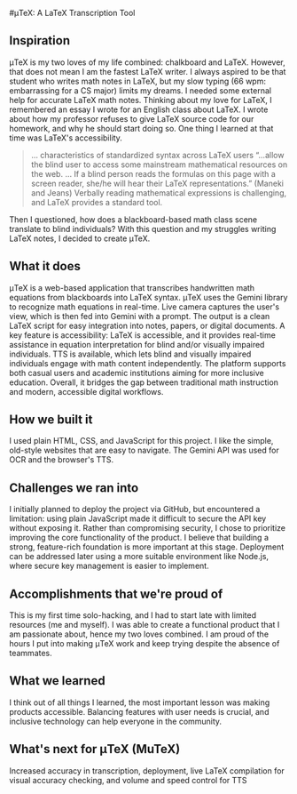 #μTeX: A LaTeX Transcription Tool
## Inspiration
μTeX is my two loves of my life combined: chalkboard and LaTeX. However, that does not mean I am the fastest LaTeX writer. I always aspired to be that student who writes math notes in LaTeX, but my slow typing (66 wpm: embarrassing for a CS major) limits my dreams. I needed some external help for accurate LaTeX math notes.
Thinking about my love for LaTeX, I remembered an essay I wrote for an English class about LaTeX. I wrote about how my professor refuses to give LaTeX source code for our homework, and why he should start doing so. One thing I learned at that time was LaTeX's accessibility.
> ... characteristics of standardized syntax across LaTeX users “...allow the blind user to access some mainstream mathematical resources on the web. … If a blind person reads the formulas on this page with a screen reader, she/he will hear their LaTeX representations.” (Maneki and Jeans) Verbally reading mathematical expressions is challenging, and LaTeX provides a standard tool. 

Then I questioned, how does a blackboard-based math class scene translate to blind individuals? With this question and my struggles writing LaTeX notes, I decided to create μTeX.

## What it does
μTeX is a web-based application that transcribes handwritten math equations from blackboards into LaTeX syntax. μTeX uses the Gemini library to recognize math equations in real-time. Live camera captures the user's view, which is then fed into Gemini with a prompt. The output is a clean LaTeX script for easy integration into notes, papers, or digital documents. A key feature is accessibility: LaTeX is accessible, and it provides real-time assistance in equation interpretation for blind and/or visually impaired individuals. TTS is available, which lets blind and visually impaired individuals engage with math content independently. The platform supports both casual users and academic institutions aiming for more inclusive education. Overall, it bridges the gap between traditional math instruction and modern, accessible digital workflows.

## How we built it
I used plain HTML, CSS, and JavaScript for this project. I like the simple, old-style websites that are easy to navigate. The Gemini API was used for OCR and the browser's TTS. 

## Challenges we ran into
I initially planned to deploy the project via GitHub, but encountered a limitation: using plain JavaScript made it difficult to secure the API key without exposing it. Rather than compromising security, I chose to prioritize improving the core functionality of the product. I believe that building a strong, feature-rich foundation is more important at this stage. Deployment can be addressed later using a more suitable environment like Node.js, where secure key management is easier to implement.

## Accomplishments that we're proud of
This is my first time solo-hacking, and I had to start late with limited resources (me and myself). I was able to create a functional product that I am passionate about, hence my two loves combined. I am proud of the hours I put into making μTeX work and keep trying despite the absence of teammates.

## What we learned
I think out of all things I learned, the most important lesson was making products accessible. Balancing features with user needs is crucial, and inclusive technology can help everyone in the community.

## What's next for μTeX (MuTeX)
Increased accuracy in transcription, deployment, live LaTeX compilation for visual accuracy checking, and volume and speed control for TTS